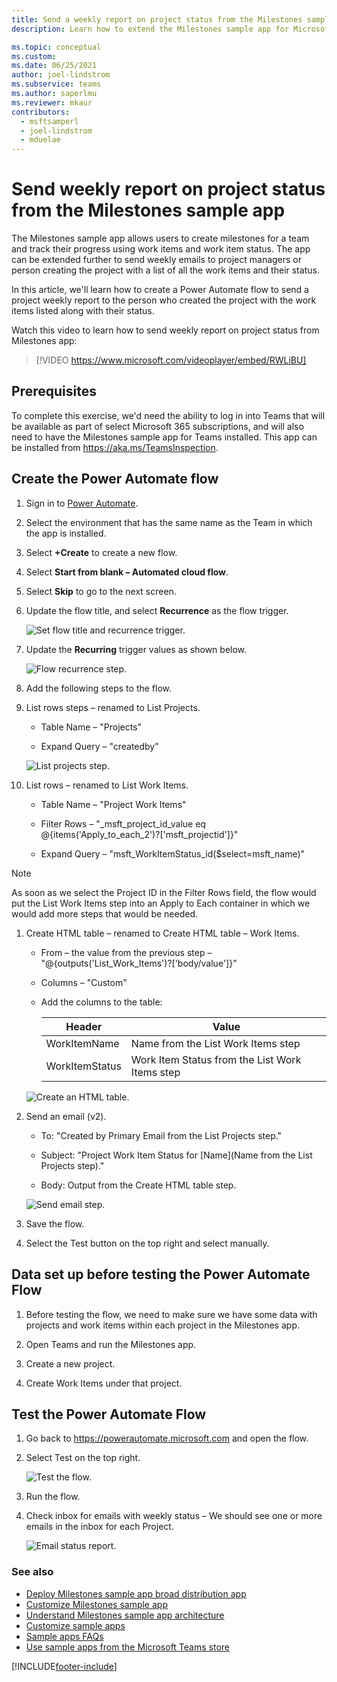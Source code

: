 ```yaml
---
title: Send a weekly report on project status from the Milestones sample app (contains video)
description: Learn how to extend the Milestones sample app for Microsoft Teams to send a weekly summary of the status of work items for a project.

ms.topic: conceptual
ms.custom: 
ms.date: 06/25/2021
author: joel-lindstrom
ms.subservice: teams
ms.author: saperlmu
ms.reviewer: mkaur
contributors:
  - msftsamperl
  - joel-lindstrom
  - mduelae
---
```


# Send weekly report on project status from the Milestones sample app

The Milestones sample app allows users to create milestones for a team and track their progress using work items and work item status. The app can be extended further to send weekly emails to project managers or person creating the project with a list of all the work items and their status.

In this article, we'll learn how to create a Power Automate flow to send a project weekly report to the person who created the project with the work items listed along with their status.

Watch this video to learn how to send weekly report on project status from Milestones app:
> [!VIDEO https://www.microsoft.com/videoplayer/embed/RWLiBU]

## Prerequisites

To complete this exercise, we'd need the ability to log in into Teams that will be available as part of select Microsoft 365 subscriptions, and will also need to have the Milestones sample app for Teams installed. This app can be installed from <https://aka.ms/TeamsInspection>.

## Create the Power Automate flow

1. Sign in to [Power Automate](https://flow.microsoft.com).

1. Select the environment that has the same name as the Team in which the app is installed.

1. Select **+Create** to create a new flow.

1. Select **Start from blank – Automated cloud flow**.

1. Select **Skip** to go to the next screen.

1. Update the flow title, and select **Recurrence** as the flow trigger.

    ![Set flow title and recurrence trigger.](media/extend-milestones-weekly-report/flow-recurrence.png "Set flow title and recurrence trigger")

1. Update the **Recurring** trigger values as shown below.

    ![Flow recurrence step.](media/extend-milestones-weekly-report/recurrence-step.png "R")

1. Add the following steps to the flow.

1. List rows steps – renamed to List Projects.

    - Table Name – "Projects"

    - Expand Query – "createdby"

    ![List projects step.](media/extend-milestones-weekly-report/list-projects.png "List projects step")

1. List rows – renamed to List Work Items.

    - Table Name – "Project Work Items"

    - Filter Rows – "\_msft_project_id_value eq @{items('Apply_to_each_2')?['msft_projectid']}"

    - Expand Query – "msft_WorkItemStatus_id(\$select=msft_name)"

> [!NOTE]
> As soon as we select the Project ID in the Filter Rows field, the flow would put the List Work Items step into an Apply to Each container in which we would add more steps that would be needed.

1. Create HTML table – renamed to Create HTML table – Work Items.

    - From – the value from the previous step –  "@{outputs('List_Work_Items')?['body/value']}"

    - Columns – "Custom"

    - Add the columns to the table:

        | Header | Value |
        | - | - |
        | WorkItemName | Name from the List Work Items step |
        | WorkItemStatus | Work Item Status from the List Work Items step |

    ![Create an HTML table.](media/extend-milestones-weekly-report/create-html-table.png "Create an HTML table")

1. Send an email (v2).

    - To: "Created by Primary Email from the List Projects step."

    - Subject: "Project Work Item Status for [Name](Name from the List Projects step)."

    - Body: Output from the Create HTML table step.

    ![Send email step.](media/extend-milestones-weekly-report/send-email.png "Send email step")

1. Save the flow.

1. Select the Test button on the top right and select manually.

## Data set up before testing the Power Automate Flow

1. Before testing the flow, we need to make sure we have some data with projects and work items within each project in the Milestones app.

1. Open Teams and run the Milestones app.

1. Create a new project.

1. Create Work Items under that project.

## Test the Power Automate Flow

1. Go back to https://powerautomate.microsoft.com and open the flow.

1. Select Test on the top right.

    ![Test the flow.](media/extend-milestones-weekly-report/test-flow.png "Test the flow")

1. Run the flow.

1. Check inbox for emails with weekly status – We should see one or more emails in the inbox for each Project.

    ![Email status report.](media/extend-milestones-weekly-report/status-report.png "Email status report")

### See also

- [Deploy Milestones sample app broad distribution app](milestones-broad-distribution.md)
- [Customize Milestones sample app](customize-milestones.md)
- [Understand Milestones sample app architecture](milestones-architecture.md)
- [Customize sample apps](customize-sample-apps.md)
- [Sample apps FAQs](sample-apps-faqs.md)
- [Use sample apps from the Microsoft Teams store](use-sample-apps-from-teams-store.md)

[!INCLUDE[footer-include](../includes/footer-banner.md)]